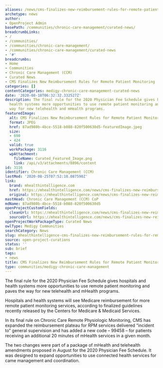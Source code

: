 ```yaml
---
aliases: /news/cms-finalizes-new-reimbursement-rules-for-remote-patient-monitoring
archetype: news
author:
- OpenProject Admin
basePath: /communities/chronic-care-management/curated-news/
breadcrumbLinks:
- /
- /communities/
- /communities/chronic-care-management/
- /communities/chronic-care-management/curated-news
- '#'
breadcrumbs:
- Home
- Communities
- Chronic Care Management (CCM)
- Curated News
- CMS Finalizes New Reimbursement Rules for Remote Patient Monitoring
categories: []
contentCategories: medigy-chronic-care-management-curated-news
date: '2020-08-18T06:32:32.332527Z'
description: The final rule for the 2020 Physician Fee Schedule gives hospitals and
  health systems more opportunities to use remote patient monitoring and paves the
  way for new telehealth and mHealth programs.
featuredImage:
  alt: CMS Finalizes New Reimbursement Rules for Remote Patient Monitoring
  format: JPEG
  href: 87ad980b-4bce-5518-b088-820f500630d5-featuredImage.jpeg
  size:
  - 690
  - 424
  valid: true
  workPackage: 3116
  wpAttachment:
    fileName: Curated_Featured_Image.png
    link: /api/v3/attachments/8896/content
id: 3116
identifier: Chronic Care Management (CCM)
lastMod: '2020-08-25T07:52:10.087590Z'
link:
  brand: mhealthintelligence.com
  href: https://mhealthintelligence.com/news/cms-finalizes-new-reimbursement-rules-remote-patient-monitoring
  original: https://mhealthintelligence.com/news/cms-finalizes-new-reimbursement-rules-for-remote-patient-monitoring
mastHead: Chronic Care Management (CCM) CoP
mdName: 87ad980b-4bce-5518-b088-820f500630d5
openProjectCustomFields:
  cleanUrl: https://mhealthintelligence.com/news/cms-finalizes-new-reimbursement-rules-remote-patient-monitoring
  sourceUrl: https://mhealthintelligence.com/news/cms-finalizes-new-reimbursement-rules-for-remote-patient-monitoring
openProjectWorkPackageType: Curated News
owlType: Medigy Communities
searchCategory: News
slug: mhealthintelligence-cms-finalizes-new-reimbursement-rules-for-remote-patient-monitoring
source: open-project-curations
status: ''
sub: brief
tags:
- news
title: CMS Finalizes New Reimbursement Rules for Remote Patient Monitoring
type: communities/medigy-chronic-care-management
---
```


The final rule for the 2020 Physician Fee Schedule gives hospitals and health systems more opportunities to use remote patient monitoring and paves the way for new telehealth and mHealth programs.

Hospitals and health systems will see Medicare reimbursement for more remote patient monitoring services, according to finalized guidelines recently released by the Centers for Medicare &amp; Medicaid Services.

In its final rule on Chronic Care Remote Physiologic Monitoring, CMS has expanded the reimbursement plateau for RPM services delivered “incident to” general supervision and has added a new code – 99458 – for patients receiving an additional 20 minutes of mHealth services in a given month.

The two changes were part of a package of mHealth and telehealth amendments proposed in August for the 2020 Physician Fee Schedule. It was designed to expand opportunities to use connected health services for came management and coordination.